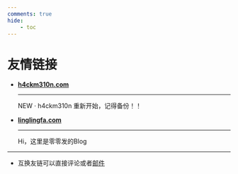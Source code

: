 ```yaml
---
comments: true
hide:
    - toc
---
```


# **友情链接**

<div class="grid cards" markdown>

-   [**h4ckm310n.com**](https://h4ckm310n.com/)

    ---

    NEW · h4ckm310n  重新开始，记得备份！！

-   [**linglingfa.com**](https://www.linglingfa.com/)

    ---

    Hi，这里是零零发的Blog


</div>

---

- 互换友链可以直接评论或者[邮件](mailto:me@skyhigh.moe)